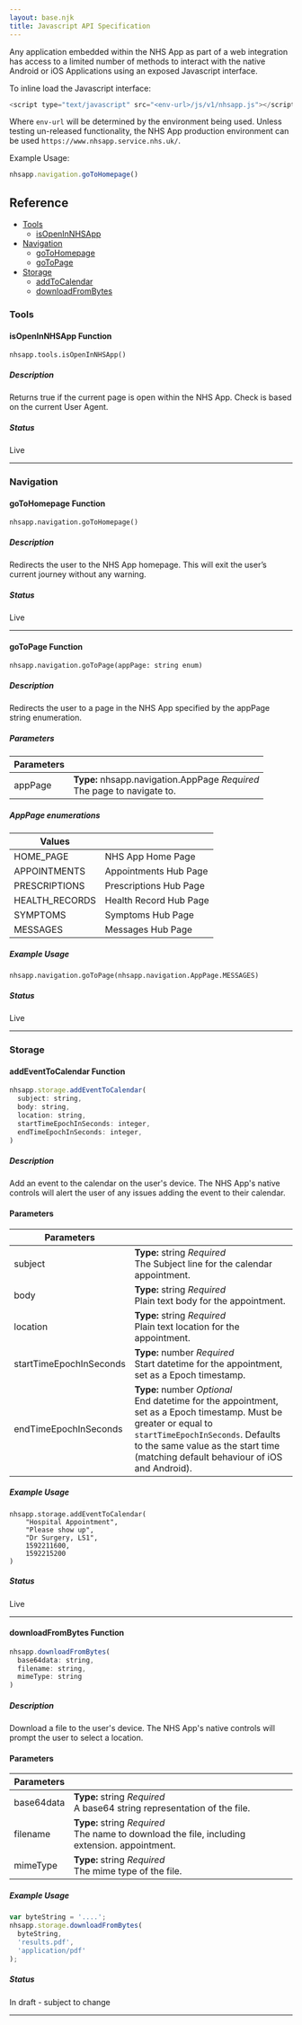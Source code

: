```yaml
---
layout: base.njk
title: Javascript API Specification
---
```


Any application embedded within the NHS App as part of a web integration has access to a limited number of methods to interact with the native Android or iOS Applications using an exposed Javascript interface.

To inline load the Javascript interface:

```javascript
<script type="text/javascript" src="<env-url>/js/v1/nhsapp.js"></script>
```

Where `env-url` will be determined by the environment being used. Unless testing  un-released functionality, the NHS App production environment can be used `https://www.nhsapp.service.nhs.uk/`.

Example Usage:

```javascript
nhsapp.navigation.goToHomepage()
```

## Reference
* [Tools](/nhsapp-developer-documentation/js-api-specification#tools)
  * [isOpenInNHSApp](/nhsapp-developer-documentation/js-api-specification#isOpenInNHSApp)
* [Navigation](/nhsapp-developer-documentation/js-api-specification#navigation)
  * [goToHomepage](/nhsapp-developer-documentation/js-api-specification#goToHomepage)
  * [goToPage](/nhsapp-developer-documentation/js-api-specification#goToPage)
* [Storage](/nhsapp-developer-documentation/js-api-specification#storage)
  * [addToCalendar](/nhsapp-developer-documentation/js-api-specification#addToCalendar)
  * [downloadFromBytes](/nhsapp-developer-documentation/js-api-specification#downloadFromBytes)

### Tools <a name="tools"></a>

#### isOpenInNHSApp Function <a name="isOpenInNHSApp"></a>

`nhsapp.tools.isOpenInNHSApp()`

##### Description

Returns true if the current page is open within the NHS App. Check is based on the current User Agent.

##### Status

Live

---

### Navigation <a name="navigation"></a>

#### goToHomepage Function <a name="goToHomepage"></a>

`nhsapp.navigation.goToHomepage()`

##### Description

Redirects the user to the NHS App homepage. This will exit the user’s current journey without any warning.	

##### Status

Live

---

#### goToPage Function <a name="goToPage"></a>

`nhsapp.navigation.goToPage(appPage: string enum)`

##### Description

Redirects the user to a page in the NHS App specified by the appPage string enumeration.

##### Parameters

| Parameters              |                                                                                                                                                                |
|-------------------------|----------------------------------------------------------------------------------------------------------------------------------------------------------------------------------|
| appPage                 | **Type:** nhsapp.navigation.AppPage *Required*<br>The page to navigate to.                                                                                                     |

##### AppPage enumerations

| Values              |                                                                                                                                                                |
|-------------------------|----------------------------------------------------------------------------------------------------------------------------------------------------------------------------------|
| HOME_PAGE               | NHS App Home Page                                                                                                           |
| APPOINTMENTS            | Appointments Hub Page                                                                                                           |
| PRESCRIPTIONS           | Prescriptions Hub Page                                                                                                           |
| HEALTH_RECORDS          | Health Record Hub Page                                                                                                           |
| SYMPTOMS                | Symptoms Hub Page                                                                                                           |
| MESSAGES                | Messages Hub Page                                                                                                           |


##### Example Usage

```
nhsapp.navigation.goToPage(nhsapp.navigation.AppPage.MESSAGES)
```

##### Status

Live

---

### Storage <a name="storage"></a>

#### addEventToCalendar Function <a name="addToCalendar"></a>

```	javascript
nhsapp.storage.addEventToCalendar(
  subject: string,
  body: string,
  location: string,
  startTimeEpochInSeconds: integer,
  endTimeEpochInSeconds: integer,
)
```

##### Description

Add an event to the calendar on the user's device. The NHS App's native controls will alert the user of any issues adding the event to their calendar.

#### Parameters

| Parameters              |                                                                                                                                                                |
|-------------------------|----------------------------------------------------------------------------------------------------------------------------------------------------------------------------------|
| subject                 | **Type:** string *Required*<br>The Subject line for the calendar appointment.                                                                                                            |
| body                    | **Type:** string *Required*<br>Plain text body for the appointment.                                                                                                                      |
| location                | **Type:** string *Required*<br>Plain text location for the appointment.                                                                                                                  |
| startTimeEpochInSeconds | **Type:** number *Required*<br>Start datetime for the appointment, set as a Epoch timestamp.                                                                                             |
| endTimeEpochInSeconds   | **Type:** number *Optional*<br>End datetime for the appointment, set as a Epoch timestamp. Must be greater or equal to `startTimeEpochInSeconds`.  Defaults to the same value as the start time (matching default behaviour of iOS and Android). |

##### Example Usage

```
nhsapp.storage.addEventToCalendar(
	"Hospital Appointment",
	"Please show up",
	"Dr Surgery, LS1",
	1592211600,
	1592215200
)
```

##### Status

Live

---

#### downloadFromBytes Function <a name="downloadFromBytes"></a>

```	javascript
nhsapp.downloadFromBytes(
  base64data: string,
  filename: string,
  mimeType: string
)
```

##### Description

Download a file to the user's device. The NHS App's native controls will prompt the user to select a location.

#### Parameters

| Parameters              |                                                                                                                                                                |
|-------------------------|----------------------------------------------------------------------------------------------------------------------------------------------------------------------------------|
| base64data                 | **Type:** string *Required*<br>A base64 string representation of the file.                                                                                                            |
| filename                    | **Type:** string *Required*<br>The name to download the file, including extension. appointment.                                                                                                                      |
| mimeType                | **Type:** string *Required*<br>The mime type of the file.                                                                                                                  |

##### Example Usage

```js
var byteString = '....';
nhsapp.storage.downloadFromBytes(
  byteString,
  'results.pdf',
  'application/pdf'
);
```

##### Status

In draft - subject to change

---
